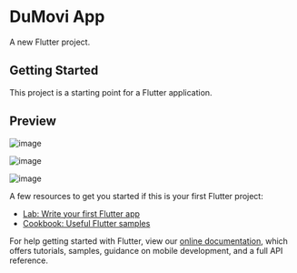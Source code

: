 # DuMovi App

A new Flutter project.

## Getting Started

This project is a starting point for a Flutter application.

## Preview

![image](https://user-images.githubusercontent.com/55031190/102889527-d382cf00-4480-11eb-8638-01b0bef5c78b.png)

![image](https://user-images.githubusercontent.com/55031190/102889541-da114680-4480-11eb-9378-efb479299bde.png)

![image](https://user-images.githubusercontent.com/55031190/102889552-de3d6400-4480-11eb-901b-0479ad3076e5.png)


A few resources to get you started if this is your first Flutter project:

- [Lab: Write your first Flutter app](https://flutter.dev/docs/get-started/codelab)
- [Cookbook: Useful Flutter samples](https://flutter.dev/docs/cookbook)

For help getting started with Flutter, view our
[online documentation](https://flutter.dev/docs), which offers tutorials,
samples, guidance on mobile development, and a full API reference.
